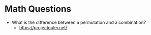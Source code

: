 # Math Questions

- What is the difference between a permutation and a combination?
  - https://projecteuler.net/ 